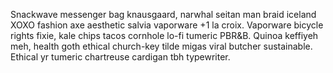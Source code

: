 Snackwave messenger bag knausgaard, narwhal seitan man braid iceland XOXO fashion axe aesthetic salvia vaporware +1 la croix. Vaporware bicycle rights fixie, kale chips tacos cornhole lo-fi tumeric PBR&B. Quinoa keffiyeh meh, health goth ethical church-key tilde migas viral butcher sustainable. Ethical yr tumeric chartreuse cardigan tbh typewriter.
